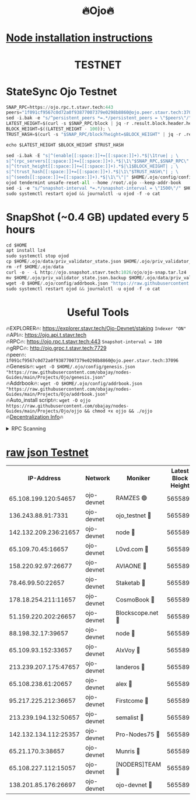 <h1 align="center"> 🔥Ojo🔥</h1>

[Node installation instructions](https://github.com/obajay/nodes-Guides/tree/main/Projects/Ojo)
=

<h1 align="center"> TESTNET</h1>

# StateSync Ojo Testnet
```python
SNAP_RPC=https://ojo.rpc.t.stavr.tech:443
peers="1f091cf9567c0d72a0f93877007379e0298b8860@ojo.peer.stavr.tech:37096"
sed -i.bak -e "s/^persistent_peers *=.*/persistent_peers = \"$peers\"/" $HOME/.ojo/config/config.toml
LATEST_HEIGHT=$(curl -s $SNAP_RPC/block | jq -r .result.block.header.height); \
BLOCK_HEIGHT=$((LATEST_HEIGHT - 100)); \
TRUST_HASH=$(curl -s "$SNAP_RPC/block?height=$BLOCK_HEIGHT" | jq -r .result.block_id.hash)

echo $LATEST_HEIGHT $BLOCK_HEIGHT $TRUST_HASH

sed -i.bak -E "s|^(enable[[:space:]]+=[[:space:]]+).*$|\1true| ; \
s|^(rpc_servers[[:space:]]+=[[:space:]]+).*$|\1\"$SNAP_RPC,$SNAP_RPC\"| ; \
s|^(trust_height[[:space:]]+=[[:space:]]+).*$|\1$BLOCK_HEIGHT| ; \
s|^(trust_hash[[:space:]]+=[[:space:]]+).*$|\1\"$TRUST_HASH\"| ; \
s|^(seeds[[:space:]]+=[[:space:]]+).*$|\1\"\"|" $HOME/.ojo/config/config.toml
ojod tendermint unsafe-reset-all --home /root/.ojo --keep-addr-book
sed -i -e "s/^snapshot-interval *=.*/snapshot-interval = \"1500\"/" $HOME/.ojo/config/app.toml
sudo systemctl restart ojod && journalctl -u ojod -f -o cat
```
# SnapShot (~0.4 GB) updated every 5 hours
```python
cd $HOME
apt install lz4
sudo systemctl stop ojod
cp $HOME/.ojo/data/priv_validator_state.json $HOME/.ojo/priv_validator_state.json.backup
rm -rf $HOME/.ojo/data
curl -o - -L http://ojo.snapshot.stavr.tech:1026/ojo/ojo-snap.tar.lz4 | lz4 -c -d - | tar -x -C $HOME/.ojo --strip-components 2
mv $HOME/.ojo/priv_validator_state.json.backup $HOME/.ojo/data/priv_validator_state.json
wget -O $HOME/.ojo/config/addrbook.json "https://raw.githubusercontent.com/obajay/nodes-Guides/main/Projects/Ojo/addrbook.json"
sudo systemctl restart ojod && journalctl -u ojod -f -o cat
```
 <h1 align="center"> Useful Tools</h1>

🔥EXPLORER🔥:        https://explorer.stavr.tech/Ojo-Devnet/staking        `Indexer "ON"` \
🔥API🔥:                     https://ojo.api.t.stavr.tech \
🔥RPC🔥:                    https://ojo.rpc.t.stavr.tech:443              `Snapshot-interval = 100` \
🔥gRPC🔥:                  http://ojo.grpc.t.stavr.tech:7729 \
🔥peer🔥:                   `1f091cf9567c0d72a0f93877007379e0298b8860@ojo.peer.stavr.tech:37096` \
🔥Genesis🔥:    ```wget -O $HOME/.ojo/config/genesis.json "https://raw.githubusercontent.com/obajay/nodes-Guides/main/Projects/Ojo/genesis.json"``` \
🔥Addrbook🔥:    ```wget -O $HOME/.ojo/config/addrbook.json "https://raw.githubusercontent.com/obajay/nodes-Guides/main/Projects/Ojo/addrbook.json"``` \
🔥Auto_install script🔥: ```wget -O ojjo https://raw.githubusercontent.com/obajay/nodes-Guides/main/Projects/Ojo/ojjo && chmod +x ojjo && ./ojjo``` \
🔥[Decentralization Info](https://github.com/obajay/StateSync-snapshots/tree/main/Projects/Ojo/Decentralization)🔥



<details>
<summary>RPC Scanning</summary>

<h2 align="center"> We scan nodes in real time every 4 hours. And we provide the final result of RPC endpoints.
We cannot influence the operation of these nodes in any way. </h2>


```python
If Voting Power is higher than 0 --> then the Node is a validator of the network and may be subject to attack and be a potential threat to the chain.
```
```python
We marked such validators with a red symbol
```

</details>

[raw json Testnet](https://rpc-check.ojot.stavr.tech/ojot/rpc-ojot-result.json)
=


<table><tr><th>IP-Address</th><th>Network</th><th>Moniker</th><th>Latest Block Height</th><th>Earliest Block Height</th><th>Catching Up</th><th>Tx Index</th><th>Voting Power</th><th>Scan Time</th></tr><tr><td>65.108.199.120:54657</td><td>ojo-devnet</td><td>RAMZES 🟢</td><td>5655891</td><td>306156</td><td>False</td><td>on</td><td>0</td><td>2024-02-29T01:17:49.623820540UTC</td></tr><tr><td>136.243.88.91:7331</td><td>ojo-devnet</td><td>ojo_testnet 🔴</td><td>5655892</td><td>308845</td><td>False</td><td>on</td><td>1000</td><td>2024-02-29T01:17:57.339682596UTC</td></tr><tr><td>142.132.209.236:21657</td><td>ojo-devnet</td><td>node 🔴</td><td>5655894</td><td>350001</td><td>False</td><td>on</td><td>1999</td><td>2024-02-29T01:18:08.623351495UTC</td></tr><tr><td>65.109.70.45:16657</td><td>ojo-devnet</td><td>L0vd.com 🔴</td><td>5655895</td><td>695918</td><td>False</td><td>off</td><td>998</td><td>2024-02-29T01:18:16.418203958UTC</td></tr><tr><td>158.220.92.97:26677</td><td>ojo-devnet</td><td>AVIAONE 🔴</td><td>5655894</td><td>2754001</td><td>False</td><td>on</td><td>19926</td><td>2024-02-29T01:18:05.802163227UTC</td></tr><tr><td>78.46.99.50:22657</td><td>ojo-devnet</td><td>Staketab 🔴</td><td>5655895</td><td>4254801</td><td>False</td><td>on</td><td>1276</td><td>2024-02-29T01:18:16.660263811UTC</td></tr><tr><td>178.18.254.211:11657</td><td>ojo-devnet</td><td>CosmoBook 🔴</td><td>5655895</td><td>4392001</td><td>False</td><td>off</td><td>1047</td><td>2024-02-29T01:18:10.965852457UTC</td></tr><tr><td>51.159.220.202:26657</td><td>ojo-devnet</td><td>Blockscope.net 🔴</td><td>5655891</td><td>4425001</td><td>False</td><td>on</td><td>1984</td><td>2024-02-29T01:17:49.014991078UTC</td></tr><tr><td>88.198.32.17:39657</td><td>ojo-devnet</td><td>node 🔴</td><td>5655895</td><td>4710001</td><td>False</td><td>on</td><td>101143</td><td>2024-02-29T01:18:11.179237513UTC</td></tr><tr><td>65.109.93.152:33657</td><td>ojo-devnet</td><td>AlxVoy 🔴</td><td>5655894</td><td>4943001</td><td>False</td><td>on</td><td>4491415</td><td>2024-02-29T01:18:08.364403966UTC</td></tr><tr><td>213.239.207.175:47657</td><td>ojo-devnet</td><td>landeros 🔴</td><td>5655894</td><td>4967924</td><td>False</td><td>off</td><td>11083</td><td>2024-02-29T01:18:06.009483720UTC</td></tr><tr><td>65.108.238.61:20657</td><td>ojo-devnet</td><td>alex 🔴</td><td>5655891</td><td>5131001</td><td>False</td><td>on</td><td>11359</td><td>2024-02-29T01:17:49.304488113UTC</td></tr><tr><td>95.217.225.212:36657</td><td>ojo-devnet</td><td>Firstcome 🔴</td><td>5655892</td><td>5251946</td><td>False</td><td>on</td><td>13566</td><td>2024-02-29T01:17:55.065344216UTC</td></tr><tr><td>213.239.194.132:50657</td><td>ojo-devnet</td><td>semalist 🔴</td><td>5655891</td><td>5540522</td><td>False</td><td>on</td><td>21037</td><td>2024-02-29T01:17:49.845371443UTC</td></tr><tr><td>142.132.134.112:25357</td><td>ojo-devnet</td><td>Pro-Nodes75 🔴</td><td>5655891</td><td>5555891</td><td>False</td><td>on</td><td>24651</td><td>2024-02-29T01:17:52.309143912UTC</td></tr><tr><td>65.21.170.3:38657</td><td>ojo-devnet</td><td>Munris 🔴</td><td>5655892</td><td>5555892</td><td>False</td><td>off</td><td>20123</td><td>2024-02-29T01:17:54.719279243UTC</td></tr><tr><td>65.108.227.112:15057</td><td>ojo-devnet</td><td>[NODERS]TEAM 🔴</td><td>5655895</td><td>5555895</td><td>False</td><td>off</td><td>9999</td><td>2024-02-29T01:18:15.843310536UTC</td></tr><tr><td>138.201.85.176:26697</td><td>ojo-devnet</td><td>ojo-devnet 🔴</td><td>5655895</td><td>5555895</td><td>False</td><td>on</td><td>1000024000</td><td>2024-02-29T01:18:16.118107193UTC</td></tr></table>

